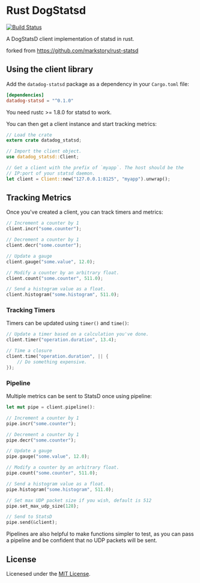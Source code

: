 # Rust DogStatsd

[![Build Status](https://secure.travis-ci.org/minato128/rust-dogstatsd.png?branch=master)](http://travis-ci.org/minato128/rust-dogstatsd)

A DogStatsD client implementation of statsd in rust. 

forked from https://github.com/markstory/rust-statsd

## Using the client library

Add the `datadog-statsd` package as a dependency in your `Cargo.toml` file:

```toml
[dependencies]
datadog-statsd = "^0.1.0"
```

You need rustc >= 1.8.0 for statsd to work.

You can then get a client instance and start tracking metrics:

```rust
// Load the crate
extern crate datadog_statsd;

// Import the client object.
use datadog_statsd::Client;

// Get a client with the prefix of `myapp`. The host should be the
// IP:port of your statsd daemon.
let client = Client::new("127.0.0.1:8125", "myapp").unwrap();
```

## Tracking Metrics

Once you've created a client, you can track timers and metrics:

```rust
// Increment a counter by 1
client.incr("some.counter");

// Decrement a counter by 1
client.decr("some.counter");

// Update a gauge
client.gauge("some.value", 12.0);

// Modify a counter by an arbitrary float.
client.count("some.counter", 511.0);

// Send a histogram value as a float.
client.histogram("some.histogram", 511.0);
```

### Tracking Timers

Timers can be updated using `timer()` and `time()`:

```rust
// Update a timer based on a calculation you've done.
client.timer("operation.duration", 13.4);

// Time a closure
client.time("operation.duration", || {
	// Do something expensive.
});
```

### Pipeline

Multiple metrics can be sent to StatsD once using pipeline:

```rust
let mut pipe = client.pipeline():

// Increment a counter by 1
pipe.incr("some.counter");

// Decrement a counter by 1
pipe.decr("some.counter");

// Update a gauge
pipe.gauge("some.value", 12.0);

// Modify a counter by an arbitrary float.
pipe.count("some.counter", 511.0);

// Send a histogram value as a float.
pipe.histogram("some.histogram", 511.0);

// Set max UDP packet size if you wish, default is 512
pipe.set_max_udp_size(128);

// Send to StatsD
pipe.send(&client);
```

Pipelines are also helpful to make functions simpler to test, as you can
pass a pipeline and be confident that no UDP packets will be sent.


## License

Licenesed under the [MIT License](LICENSE.txt).
